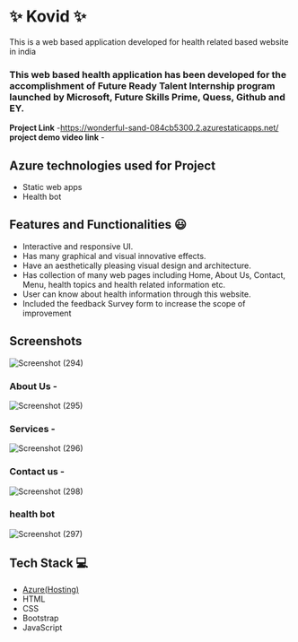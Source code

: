 # ✨ Kovid ✨

This is a web based application developed for health related based website in india

### This web based health application has been developed for the accomplishment of Future Ready Talent Internship program launched by Microsoft, Future Skills Prime, Quess, Github and EY.


**Project Link** -https://wonderful-sand-084cb5300.2.azurestaticapps.net/
**project demo video link** - 

## Azure technologies used for Project

- Static web apps
- Health bot

## Features and Functionalities 😃

- Interactive and responsive UI.
- Has many graphical and visual innovative effects.
- Have an aesthetically pleasing visual design and architecture.
- Has collection of many web pages including Home, About Us, Contact, Menu, health topics and health related information etc.
- User can know about health information through this website.
- Included the feedback Survey form to increase the scope of improvement 

## Screenshots

![Screenshot (294)](https://user-images.githubusercontent.com/112069648/208288573-c018d876-a3ec-4bf7-a9fc-95dcfb3bb740.png)



   

### About Us -

![Screenshot (295)](https://user-images.githubusercontent.com/112069648/208288588-5d610e72-7476-41aa-9728-3113e6053e65.png)


### Services -

![Screenshot (296)](https://user-images.githubusercontent.com/112069648/208288611-7d379e30-36cf-40ae-8120-1b1610fa3e6e.png)


### Contact us -

![Screenshot (298)](https://user-images.githubusercontent.com/112069648/208288627-574faf14-e62c-45db-8dfc-9f22aafdca8d.png)


### health bot

![Screenshot (297)](https://user-images.githubusercontent.com/112069648/208288641-865c3907-6fa2-46a8-9ec8-c7e4509dca01.png)



## Tech Stack 💻

- [Azure(Hosting)](https://azure.microsoft.com/en-in/features/azure-portal/)
- HTML
- CSS
- Bootstrap
- JavaScript
